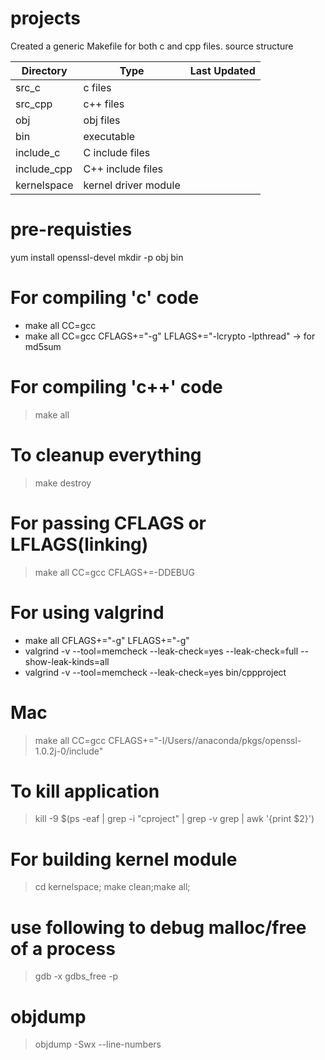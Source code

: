 #  projects
Created a generic Makefile for both c and cpp files.
source structure

|Directory|Type|Last Updated|
|---|---|---|
|src_c | c files|
|src_cpp | c++ files|
|obj | obj files  |
|bin | executable |
|include_c | C include files |
|include_cpp | C++ include files |
|kernelspace | kernel driver module|
# pre-requisties
yum install openssl-devel
mkdir -p obj bin
# For compiling 'c' code
- make all CC=gcc
- make all CC=gcc CFLAGS+="-g" LFLAGS+="-lcrypto -lpthread" -> for md5sum
# For compiling 'c++' code
> make all
# To cleanup everything
> make destroy 
# For passing CFLAGS or LFLAGS(linking)
> make all CC=gcc CFLAGS+=-DDEBUG
# For using valgrind
- make all CFLAGS+="-g" LFLAGS+="-g"
- valgrind -v --tool=memcheck --leak-check=yes --leak-check=full --show-leak-kinds=all 
- valgrind -v --tool=memcheck --leak-check=yes bin/cppproject
# Mac
> make all CC=gcc CFLAGS+="-I/Users/<username>/anaconda/pkgs/openssl-1.0.2j-0/include"
# To kill application
> kill -9 $(ps -eaf | grep -i "cproject" | grep -v grep | awk '{print $2}')
# For building kernel module
> cd kernelspace; make clean;make all;
# use following to debug malloc/free of a process
> gdb -x gdbs_free -p <pid>
# objdump
> objdump -Swx --line-numbers <object>


